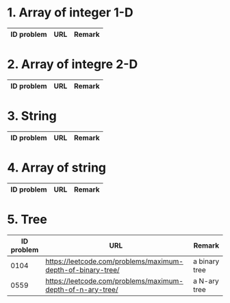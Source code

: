 # 1. Array of integer 1-D

ID problem | URL | Remark
---------- | --- | ------


# 2. Array of integre 2-D

ID problem | URL | Remark
---------- | --- | ------


# 3. String

ID problem | URL | Remark
---------- | --- | ------


# 4. Array of string

ID problem | URL | Remark
---------- | --- | ------


# 5. Tree

ID problem | URL | Remark
---------- | --- | ------
0104 | https://leetcode.com/problems/maximum-depth-of-binary-tree/ | a binary tree
0559 | https://leetcode.com/problems/maximum-depth-of-n-ary-tree/ | a N-ary tree

